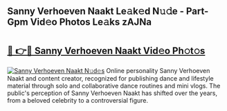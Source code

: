 ## Sanny Verhoeven Naakt Le𝚊k𝚎d N𝚞𝚍e - Part-Gpm Vid𝚎o Photos Le𝚊ks zAJNa

# <h2><a href="http://fb3j4pz.evod.top/?m=Sanny+Verhoeven+Naakt">🔗 👉🔴 Sanny Verhoeven Naakt Vid𝚎o Ph𝚘t𝚘s</a></h2>

[![Sanny Verhoeven Naakt N𝚞d𝚎s](https://i.imgur.com/8V9OHl7.gif)](http://fb3j4pz.evod.top/?m=Sanny+Verhoeven+Naakt)
Online personality Sanny Verhoeven Naakt and content creator, recognized for publishing dance and lifestyle material through solo and collaborative dance routines and mini vlogs. The public's perception of Sanny Verhoeven Naakt has shifted over the years, from a beloved celebrity to a controversial figure. 
